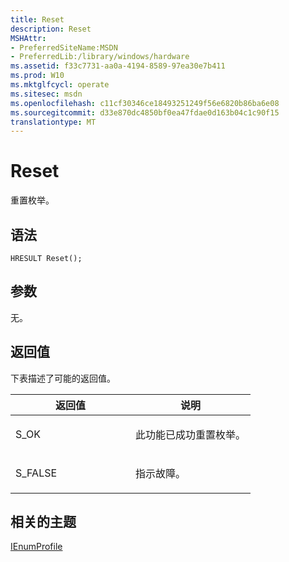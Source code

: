 ```yaml
---
title: Reset
description: Reset
MSHAttr:
- PreferredSiteName:MSDN
- PreferredLib:/library/windows/hardware
ms.assetid: f33c7731-aa0a-4194-8589-97ea30e7b411
ms.prod: W10
ms.mktglfcycl: operate
ms.sitesec: msdn
ms.openlocfilehash: c11cf30346ce18493251249f56e6820b86ba6e08
ms.sourcegitcommit: d33e870dc4850bf0ea47fdae0d163b04c1c90f15
translationtype: MT
---
```

# <a name="reset"></a>Reset


重置枚举。

## <a name="syntax"></a>语法


``` syntax
HRESULT Reset();
```

## <a name="parameters"></a>参数


无。

## <a name="return-value"></a>返回值


下表描述了可能的返回值。

<table>
<colgroup>
<col width="50%" />
<col width="50%" />
</colgroup>
<thead>
<tr class="header">
<th>返回值</th>
<th>说明</th>
</tr>
</thead>
<tbody>
<tr class="odd">
<td><p>S_OK</p></td>
<td><p>此功能已成功重置枚举。</p></td>
</tr>
<tr class="even">
<td><p>S_FALSE</p></td>
<td><p>指示故障。</p></td>
</tr>
</tbody>
</table>

 

## <a name="related-topics"></a>相关的主题


[IEnumProfile](ienumprofile.md)

 

 







